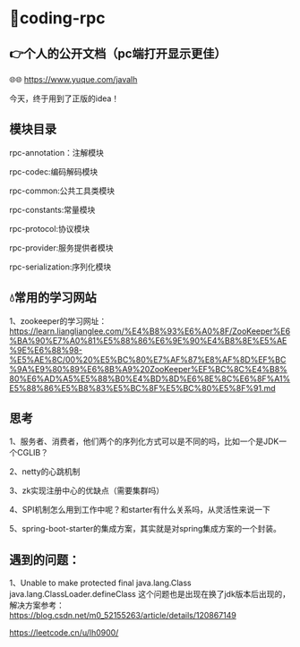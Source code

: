 # 🐬coding-rpc

## 👉个人的公开文档（pc端打开显示更佳）
🌐🌐 https://www.yuque.com/javalh

今天，终于用到了正版的idea！

## 模块目录

rpc-annotation：注解模块

rpc-codec:编码解码模块

rpc-common:公共工具类模块

rpc-constants:常量模块

rpc-protocol:协议模块

rpc-provider:服务提供者模块

rpc-serialization:序列化模块

## 💧常用的学习网站
1、zookeeper的学习网址：
https://learn.lianglianglee.com/%E4%B8%93%E6%A0%8F/ZooKeeper%E6%BA%90%E7%A0%81%E5%88%86%E6%9E%90%E4%B8%8E%E5%AE%9E%E6%88%98-%E5%AE%8C/00%20%E5%BC%80%E7%AF%87%E8%AF%8D%EF%BC%9A%E9%80%89%E6%8B%A9%20ZooKeeper%EF%BC%8C%E4%B8%80%E6%AD%A5%E5%88%B0%E4%BD%8D%E6%8E%8C%E6%8F%A1%E5%88%86%E5%B8%83%E5%BC%8F%E5%BC%80%E5%8F%91.md

## 思考
1、服务者、消费者，他们两个的序列化方式可以是不同的吗，比如一个是JDK一个CGLIB？

2、netty的心跳机制

3、zk实现注册中心的优缺点（需要集群吗）

4、SPI机制怎么用到工作中呢？和starter有什么关系吗，从灵活性来说一下

5、spring-boot-starter的集成方案，其实就是对spring集成方案的一个封装。

## 遇到的问题：
1、Unable to make protected final java.lang.Class java.lang.ClassLoader.defineClass
这个问题也是出现在换了jdk版本后出现的，解决方案参考：
https://blog.csdn.net/m0_52155263/article/details/120867149

https://leetcode.cn/u/lh0900/